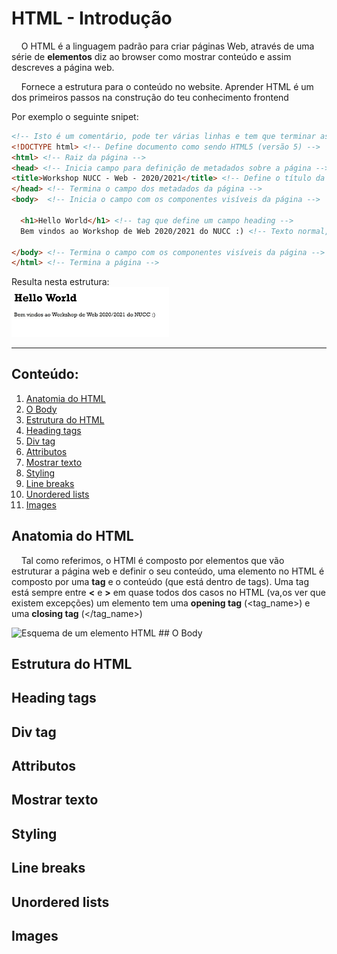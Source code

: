 # HTML - Introdução

&nbsp;&nbsp;&nbsp;&nbsp;O HTML é a linguagem padrão para criar páginas Web, através de uma série de **elementos** diz ao browser como mostrar conteúdo e assim descreves a página web.

&nbsp;&nbsp;&nbsp;&nbsp;Fornece a estrutura para o conteúdo no website. Aprender HTML é um dos primeiros passos na construção do teu conhecimento frontend

Por exemplo o seguinte snipet:
```html
<!-- Isto é um comentário, pode ter várias linhas e tem que terminar assim -->
<!DOCTYPE html> <!-- Define documento como sendo HTML5 (versão 5) -->
<html> <!-- Raiz da página -->
<head> <!-- Inicia campo para definição de metadados sobre a página -->
<title>Workshop NUCC - Web - 2020/2021</title> <!-- Define o título da página nas tabs do browser -->
</head> <!-- Termina o campo dos metadados da página -->
<body>  <!-- Inicia o campo com os componentes visíveis da página -->

  <h1>Hello World</h1> <!-- tag que define um campo heading -->
  Bem vindos ao Workshop de Web 2020/2021 do NUCC :) <!-- Texto normal, sem formatação -->

</body> <!-- Termina o campo com os componentes visíveis da página -->
</html> <!-- Termina a página -->
```
Resulta nesta estrutura:  
<img src="https://github.com/eamorgado/NUCC-2020-2021-Web/blob/main/Docs/Images/HTML/heloworld.jpg" width=50%>

---
## Conteúdo:
1. [Anatomia do HTML](#Anatomia-do-HTML)  
2. [O Body](#O-Body)  
3. [Estrutura do HTML](#Estrutura-do-HTML)  
4. [Heading tags](#Heading-tags)  
5. [Div tag](#Div-tag)  
6. [Attributos](#Attributos)  
7. [Mostrar texto](#Mostrar-texto)  
8. [Styling](#Styling)  
9. [Line breaks](#Line-breaks) 
10. [Unordered lists](#Unordered-lists)  
11. [Images](#Images)  


## Anatomia do HTML
&nbsp;&nbsp;&nbsp;&nbsp;Tal como referimos, o HTMl é composto por elementos que vão estruturar a página web e definir o seu conteúdo, uma elemento no HTML é composto por uma **tag** e o conteúdo (que está dentro de tags).
Uma tag está sempre entre **<** e **>** em quase todos dos casos no HTML (va,os ver que existem excepções) um elemento tem uma **opening tag** (<tag_name>) e uma **closing tag** (</tag_name>)

<img alt="Esquema de um elemento HTML" href="https://github.com/eamorgado/NUCC-2020-2021-Web/blob/main/Docs/Images/HTML/elements.jpg" width=50%>
## O Body

## Estrutura do HTML

## Heading tags

## Div tag

## Attributos

## Mostrar texto

## Styling

## Line breaks

## Unordered lists

## Images




